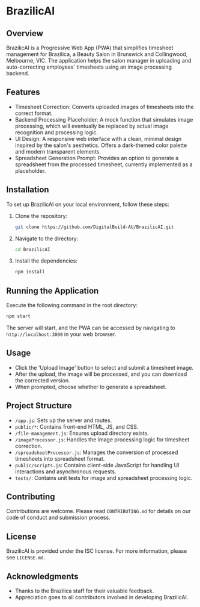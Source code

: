 # BrazilicAI

## Overview

BrazilicAI is a Progressive Web App (PWA) that simplifies timesheet management for Brazilica, a Beauty Salon in Brunswick and Collingwood, Melbourne, VIC. The application helps the salon manager in uploading and auto-correcting employees' timesheets using an image processing backend.

## Features

- Timesheet Correction: Converts uploaded images of timesheets into the correct format.
- Backend Processing Placeholder: A mock function that simulates image processing, which will eventually be replaced by actual image recognition and processing logic.
- UI Design: A responsive web interface with a clean, minimal design inspired by the salon's aesthetics. Offers a dark-themed color palette and modern transparent elements.
- Spreadsheet Generation Prompt: Provides an option to generate a spreadsheet from the processed timesheet, currently implemented as a placeholder.

## Installation

To set up BrazilicAI on your local environment, follow these steps:

1. Clone the repository:
   ```bash
   git clone https://github.com/DigitalBuild-AU/BrazilicAI.git
   ```
2. Navigate to the directory:
   ```bash
   cd BrazilicAI
   ```
3. Install the dependencies:
   ```bash
   npm install
   ```

## Running the Application

Execute the following command in the root directory:

```bash
npm start
```

The server will start, and the PWA can be accessed by navigating to `http://localhost:3000` in your web browser.

## Usage

- Click the 'Upload Image' button to select and submit a timesheet image.
- After the upload, the image will be processed, and you can download the corrected version.
- When prompted, choose whether to generate a spreadsheet.

## Project Structure

- `/app.js`: Sets up the server and routes.
- `public/*`: Contains front-end HTML, JS, and CSS.
- `/file-management.js`: Ensures upload directory exists.
- `/imageProcessor.js`: Handles the image processing logic for timesheet correction.
- `/spreadsheetProcessor.js`: Manages the conversion of processed timesheets into spreadsheet format.
- `public/scripts.js`: Contains client-side JavaScript for handling UI interactions and asynchronous requests.
- `tests/`: Contains unit tests for image and spreadsheet processing logic.

## Contributing

Contributions are welcome. Please read `CONTRIBUTING.md` for details on our code of conduct and submission process.

## License

BrazilicAI is provided under the ISC license. For more information, please see `LICENSE.md`.

## Acknowledgments

- Thanks to the Brazilica staff for their valuable feedback.
- Appreciation goes to all contributors involved in developing BrazilicAI.
